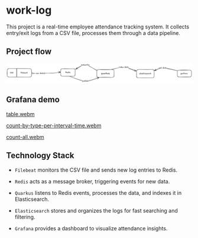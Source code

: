 # work-log

This project is a real-time employee attendance tracking system. It collects entry/exit logs from a CSV file, processes them through a data pipeline.

## Project flow

![Project Flow](./flow.png)

## Grafana demo

[table.webm](https://github.com/user-attachments/assets/e4d552e4-61bb-4a69-926d-70e9e33b1b27)


[count-by-type-per-interval-time.webm](https://github.com/user-attachments/assets/28fc1e5e-c942-4f5f-8073-305a6766fdbf)



[count-all.webm](https://github.com/user-attachments/assets/2bd33db5-56ea-4ded-a552-9906751923ef)


## Technology Stack
- `Filebeat` monitors the CSV file and sends new log entries to Redis.

- `Redis` acts as a message broker, triggering events for new data.

- `Quarkus` listens to Redis events, processes the data, and indexes it in Elasticsearch.

- `Elasticsearch` stores and organizes the logs for fast searching and filtering.

- `Grafana` provides a dashboard to visualize attendance insights.
